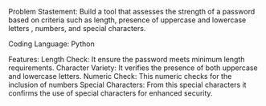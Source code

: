 Problem Stastement: Build a tool that assesses the strength of a password based on criteria such as length, presence of uppercase and lowercase letters , numbers, and special characters.

Coding Language: Python

Features:
Length Check: It ensure the password meets minimum length requirements.
Character Variety: It verifies the presence of both uppercase and lowercase letters.
Numeric Check:  This numeric checks for the inclusion of numbers
Special Characters: From this special characters it confirms the use of special characters for enhanced security.
